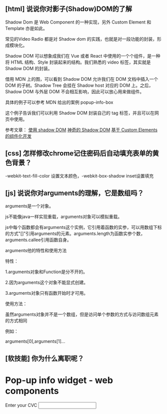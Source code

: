 
  <script>
      // Shadow Dom的应用
      // Create a class for the element
      class PopUpInfo extends HTMLElement {
          constructor() {
              // Always call super first in constructor
              super();

              // Create a shadow root
              const shadow = this.attachShadow({mode: 'open'});

              // Create spans
              const wrapper = document.createElement('span');
              wrapper.setAttribute('class', 'wrapper');

              const icon = document.createElement('span');
              icon.setAttribute('class', 'icon');
              icon.setAttribute('tabindex', 0);

              const info = document.createElement('span');
              info.setAttribute('class', 'info');

              // Take attribute content and put it inside the info span
              const text = this.getAttribute('data-text');
              info.textContent = 'sdsd';

              // Insert icon
              let imgUrl;
              console.log(this)
              if(this.hasAttribute('img')) {
                  imgUrl = this.getAttribute('img');
              } else {
                  imgUrl = '/assets/img/default.png';
              }

              const img = document.createElement('img');
              img.src = imgUrl;
              icon.appendChild(img);

              // Create some CSS to apply to the shadow dom
              const style = document.createElement('style');
              console.log(style.isConnected);

              style.textContent = `
                  .wrapper {
                    position: relative;
                  }
                  .info {
                    font-size: 0.8rem;
                    width: 200px;
                    display: inline-block;
                    border: 1px solid black;
                    padding: 10px;
                    background: white;
                    border-radius: 10px;
                    opacity: 0;
                    transition: 0.6s all;
                    position: absolute;
                    bottom: 20px;
                    left: 10px;
                    z-index: 3;
                  }
                  img {
                    width: 1.2rem;
                  }
                  .icon:hover + .info, .icon:focus + .info {
                    opacity: 1;
                  }
                `;

              // Attach the created elements to the shadow dom
              shadow.appendChild(style);
              console.log(style.isConnected);
              shadow.appendChild(wrapper);
              wrapper.appendChild(icon);
              wrapper.appendChild(info);
          }
      }

      // Define the new element
      customElements.define('popup-info', PopUpInfo);
  </script>


## [html] 说说你对影子(Shadow)DOM的了解

  Shadow Dom 是 Web Component 的一种实现，另外 Custom Element 和 Template 亦是如此。

  常见的Video Radio 都是对 Shadow dom 的实践，也就是对一段功能的封装，形成模块化。

  Shadow DOM 可以想象成我们在 Vue 或者 React 中使用的一个个组件，是一种将 HTML 结构、Style 封装起来的结构。我们熟悉的 video 标签，其实就是 Shadow DOM 的封装。

  借用 MDN 上的图，可以看到 Shadow DOM 允许我们在 DOM 文档中插入一个 DOM 的子树。Shadow Tree 会挂在 Shadow host 对应的 DOM 上。之后，Shadow DOM 与外层 DOM 不会相互影响，因此可以放心用来做组件。

  具体的例子可以参考 MDN 给出的案例 popup-info-box

  这个例子告诉我们可以利用 Shadow DOM 封装自己的 tag 标签，并且可以在网页中使用。

  参考文章：
  <a href="https://developer.mozilla.org/zh-CN/docs/Web/Web_Components/Using_shadow_DOM" target="_blank">使用 shadow DOM</a>
  <a href="https://aotu.io/notes/2016/06/24/Shadow-DOM/index.html" target="_blank">神奇的 Shadow DOM</a>
  <a href="https://zhuanlan.zhihu.com/p/88373246">基于 Custom Elements 的组件化开发</a>

## [css] 怎样修改chrome记住密码后自动填充表单的黄色背景？

  -webkit-text-fill-color 设置文本颜色，-webkit-box-shadow inset设置填充

## [js] 说说你对arguments的理解，它是数组吗？

  arguments是一个对象。

  js不能像java一样实现重载，arguments对象可以模拟重载。

  js中每个函数都会有arguments这个实例，它引用着函数的实参，可以用数组下标的方式"[]"引用arguments的元素。arguments.length为函数实参个数，arguments.callee引用函数自身。

  arguments他的特性和使用方法

  特性：

  1.arguments对象和Function是分不开的。

  2.因为arguments这个对象不能显式创建。

  3.arguments对象只有函数开始时才可用。

  使用方法：

  虽然arguments对象并不是一个数组，但是访问单个参数的方式与访问数组元素的方式相同

  例如：

  arguments[0],arguments[1]...


## [软技能] 你为什么离职呢？



  <h1>Pop-up info widget - web components</h1>

  <form>
    <div>
      <label for="cvc">Enter your CVC <popup-info img="img/alt.png" data-text="Your card validation code (CVC) is an extra security feature — it is the last 3 or 4 numbers on the back of your card."></popup-info></label>
      <input type="text" id="cvc">
    </div>
  </form>

